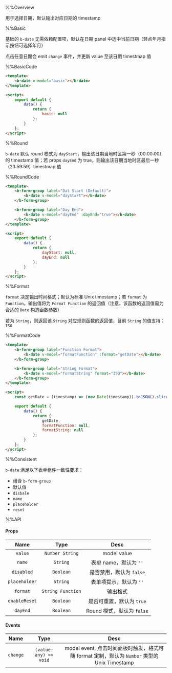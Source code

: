 %%Overview

用于选择日期，默认输出对应日期的 timestamp

%%Basic

基础的 `b-date` 无需依赖配置项，默认在日期 panel 中选中当前日期（轻点年月指示按钮可选择年月）

点击任意日期会 emit `change` 事件，并更新 value 至该日期 timestmap 值

%%BasicCode

```html
<template>
    <b-date v-model="basic"></b-date>
</template>

<script>
    export default {
        data() {
            return {
                basic: null
            };
        }
    };
</script>
```

%%Round

`b-date` 默认 round 模式为 `dayStart`，输出该日期当地时区第一秒（00:00:00）的 timestamp 值；若 props `dayEnd` 为 true，则输出该日期当地时区最后一秒（23:59:59）timestmap 值

%%RoundCode

```html
<template>
    <b-form-group label="Dat Start (Default)">
        <b-date v-model="dayStart"></b-date>
    </b-form-group>

    <b-form-group label="Day End">
        <b-date v-model="dayEnd" :dayEnd="true"></b-date>
    </b-form-group>
</template>

<script>
    export default {
        data() {
            return {
                dayStart: null,
                dayEnd: null
            };
        }
    };
</script>
```

%%Format

`format` 决定输出时间格式；默认为标准 Unix timestamp；若 `format` 为 `Function`，输出值将为 `Format Function` 的返回值（注意，该函数的返回值需为合适的 `Date` 构造函数参数）

若为 `String`，则返回该 `String` 对应规则函数的返回值，目前 `String` 的值支持：`ISO`

%%FormatCode

```html
<template>
    <b-form-group label="Function Format">
        <b-date v-model="formatFunction" :format="getDate"></b-date>
    </b-form-group>

    <b-form-group label="String Format">
        <b-date v-model="formatString" format="ISO"></b-date>
    </b-form-group>
</template>

<script>
    const getDate = (timestamp) => (new Date(timestamp)).toJSON().slice(0, 10);

    export default {
        data() {
            return {
                getDate,
                formatFunction: null,
                formatString: null
            };
        }
    };
</script>
```

%%Consistent

`b-date` 满足以下表单组件一致性要求：
* 组合 `b-form-group`
* 默认值
* `disbale`
* `name`
* `placeholder`
* `reset`

%%API

#### Props

|Name|Type|Desc|
|:-:|:-:|:-:|
|`value`|`Number String`|model value|
|`name`|`String`|表单 name，默认为 `''`|
|`disabled`|`Boolean`|是否禁用，默认为 `false`|
|`placeholder`|`String`|表单项提示，默认为 `''`|
|`format`|`String Function`|输出格式|
|`enableReset`|`Boolean`|是否可重置，默认为 `true`|
|`dayEnd`|`Boolean`|Round 模式，默认为 `false`|

#### Events

|Name|Type|Desc|
|:-:|:-:|:-:|
|`change`|`(value: any) => void`|model event, 点击时间面板时触发，格式可随 format 定制，默认为 `Number` 类型的 Unix Timestamp|